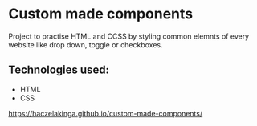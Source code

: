 # Custom made components

Project to practise HTML and CCSS by styling common elemnts of every website like drop down, toggle or checkboxes.

## Technologies used:
* HTML
* CSS

https://haczelakinga.github.io/custom-made-components/
